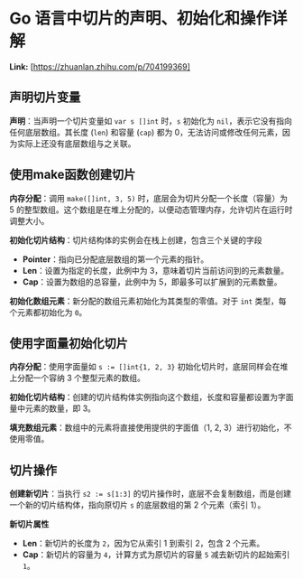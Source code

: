 # Go 语言中切片的声明、初始化和操作详解



 **Link:** [https://zhuanlan.zhihu.com/p/704199369]

## 声明切片变量  

**声明**：当声明一个切片变量如 `var s []int` 时，`s` 初始化为 `nil`，表示它没有指向任何底层数组。其长度 (`len`) 和容量 (`cap`) 都为 0，无法访问或修改任何元素，因为实际上还没有底层数组与之关联。

## 使用make函数创建切片  

**内存分配**：调用 `make([]int, 3, 5)` 时，底层会为切片分配一个长度（容量）为 5 的整型数组。这个数组是在堆上分配的，以便动态管理内存，允许切片在运行时调整大小。

**初始化切片结构**：切片结构体的实例会在栈上创建，包含三个关键的字段

* **Pointer**：指向已分配底层数组的第一个元素的指针。
* **Len**：设置为指定的长度，此例中为 3，意味着切片当前访问到的元素数量。
* **Cap**：设置为数组的总容量，此例中为 5，即最多可以扩展到的元素数量。

**初始化数组元素**：新分配的数组元素初始化为其类型的零值。对于 `int` 类型，每个元素都初始化为 `0`。

## 使用字面量初始化切片  

**内存分配**：使用字面量如 `s := []int{1, 2, 3}` 初始化切片时，底层同样会在堆上分配一个容纳 3 个整型元素的数组。

**初始化切片结构**：创建的切片结构体实例指向这个数组，长度和容量都设置为字面量中元素的数量，即 3。

**填充数组元素**：数组中的元素将直接使用提供的字面值（1, 2, 3）进行初始化，不使用零值。

## 切片操作  

**创建新切片**：当执行 `s2 := s[1:3]` 的切片操作时，底层不会复制数组，而是创建一个新的切片结构体，指向原切片 `s` 的底层数组的第 2 个元素（索引 1）。

**新切片属性**

* **Len**：新切片的长度为 `2`，因为它从索引 1 到索引 2，包含 2 个元素。
* **Cap**：新切片的容量为 `4`，计算方式为原切片的容量 `5` 减去新切片的起始索引 `1`。
